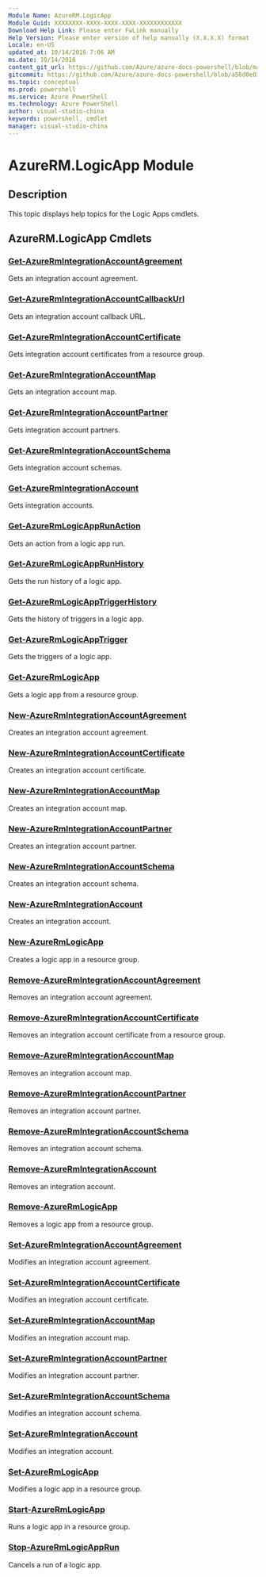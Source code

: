 ```yaml
---
Module Name: AzureRM.LogicApp
Module Guid: XXXXXXXX-XXXX-XXXX-XXXX-XXXXXXXXXXXX
Download Help Link: Please enter FwLink manually
Help Version: Please enter version of help manually (X.X.X.X) format
Locale: en-US
updated_at: 10/14/2016 7:06 AM
ms.date: 10/14/2016
content_git_url: https://github.com/Azure/azure-docs-powershell/blob/master/azureps-cmdlets-docs/ResourceManager/AzureRM.LogicApp/v1.0/CmdletMDs/AzureRM.LogicApp.md
gitcommit: https://github.com/Azure/azure-docs-powershell/blob/a56d0e01e65c2c33aa2af13dd29addc94ead6e88/azureps-cmdlets-docs/ResourceManager/AzureRM.LogicApp/v1.0/CmdletMDs/AzureRM.LogicApp.md
ms.topic: conceptual
ms.prod: powershell
ms.service: Azure PowerShell
ms.technology: Azure PowerShell
author: visual-studio-china
keywords: powershell, cmdlet
manager: visual-studio-china
---
```


# AzureRM.LogicApp Module
## Description
This topic displays help topics for the Logic Apps cmdlets. 

## AzureRM.LogicApp Cmdlets
### [Get-AzureRmIntegrationAccountAgreement](Get-AzureRmIntegrationAccountAgreement.md)
Gets an integration account agreement.


### [Get-AzureRmIntegrationAccountCallbackUrl](Get-AzureRmIntegrationAccountCallbackUrl.md)
Gets an integration account callback URL.


### [Get-AzureRmIntegrationAccountCertificate](Get-AzureRmIntegrationAccountCertificate.md)
Gets integration account certificates from a resource group.


### [Get-AzureRmIntegrationAccountMap](Get-AzureRmIntegrationAccountMap.md)
Gets an integration account map.


### [Get-AzureRmIntegrationAccountPartner](Get-AzureRmIntegrationAccountPartner.md)
Gets integration account partners.


### [Get-AzureRmIntegrationAccountSchema](Get-AzureRmIntegrationAccountSchema.md)
Gets integration account schemas.


### [Get-AzureRmIntegrationAccount](Get-AzureRmIntegrationAccount.md)
Gets integration accounts.


### [Get-AzureRmLogicAppRunAction](Get-AzureRmLogicAppRunAction.md)
Gets an action from a logic app run.


### [Get-AzureRmLogicAppRunHistory](Get-AzureRmLogicAppRunHistory.md)
Gets the run history of a logic app.

### [Get-AzureRmLogicAppTriggerHistory](Get-AzureRmLogicAppTriggerHistory.md)
Gets the history of triggers in a logic app.


### [Get-AzureRmLogicAppTrigger](Get-AzureRmLogicAppTrigger.md)
Gets the triggers of a logic app.

### [Get-AzureRmLogicApp](Get-AzureRmLogicApp.md)
Gets a logic app from a resource group.


### [New-AzureRmIntegrationAccountAgreement](New-AzureRmIntegrationAccountAgreement.md)
Creates an integration account agreement.


### [New-AzureRmIntegrationAccountCertificate](New-AzureRmIntegrationAccountCertificate.md)
Creates an integration account certificate.


### [New-AzureRmIntegrationAccountMap](New-AzureRmIntegrationAccountMap.md)
Creates an integration account map.


### [New-AzureRmIntegrationAccountPartner](New-AzureRmIntegrationAccountPartner.md)
Creates an integration account partner.


### [New-AzureRmIntegrationAccountSchema](New-AzureRmIntegrationAccountSchema.md)
Creates an integration account schema.


### [New-AzureRmIntegrationAccount](New-AzureRmIntegrationAccount.md)
Creates an integration account.


### [New-AzureRmLogicApp](New-AzureRmLogicApp.md)
Creates a logic app in a resource group.


### [Remove-AzureRmIntegrationAccountAgreement](Remove-AzureRmIntegrationAccountAgreement.md)
Removes an integration account agreement.


### [Remove-AzureRmIntegrationAccountCertificate](Remove-AzureRmIntegrationAccountCertificate.md)
Removes an integration account certificate from a resource group.


### [Remove-AzureRmIntegrationAccountMap](Remove-AzureRmIntegrationAccountMap.md)
Removes an integration account map.


### [Remove-AzureRmIntegrationAccountPartner](Remove-AzureRmIntegrationAccountPartner.md)
Removes an integration account partner.


### [Remove-AzureRmIntegrationAccountSchema](Remove-AzureRmIntegrationAccountSchema.md)
Removes an integration account schema.


### [Remove-AzureRmIntegrationAccount](Remove-AzureRmIntegrationAccount.md)
Removes an integration account.


### [Remove-AzureRmLogicApp](Remove-AzureRmLogicApp.md)
Removes a logic app from a resource group.


### [Set-AzureRmIntegrationAccountAgreement](Set-AzureRmIntegrationAccountAgreement.md)
Modifies an integration account agreement.


### [Set-AzureRmIntegrationAccountCertificate](Set-AzureRmIntegrationAccountCertificate.md)
Modifies an integration account certificate.


### [Set-AzureRmIntegrationAccountMap](Set-AzureRmIntegrationAccountMap.md)
Modifies an integration account map.


### [Set-AzureRmIntegrationAccountPartner](Set-AzureRmIntegrationAccountPartner.md)
Modifies an integration account partner.


### [Set-AzureRmIntegrationAccountSchema](Set-AzureRmIntegrationAccountSchema.md)
Modifies an integration account schema.


### [Set-AzureRmIntegrationAccount](Set-AzureRmIntegrationAccount.md)
Modifies an integration account.


### [Set-AzureRmLogicApp](Set-AzureRmLogicApp.md)
Modifies a logic app in a resource group.


### [Start-AzureRmLogicApp](Start-AzureRmLogicApp.md)
Runs a logic app in a resource group.


### [Stop-AzureRmLogicAppRun](Stop-AzureRmLogicAppRun.md)
Cancels a run of a logic app.

